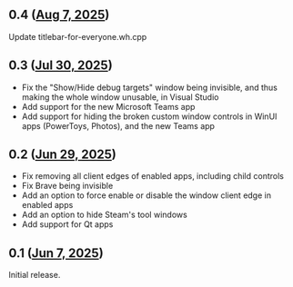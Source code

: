## 0.4 ([Aug 7, 2025](https://github.com/ramensoftware/windhawk-mods/blob/f8551b4faee84c6f4763d57438b61406dcc33117/mods/titlebar-for-everyone.wh.cpp))

Update titlebar-for-everyone.wh.cpp

## 0.3 ([Jul 30, 2025](https://github.com/ramensoftware/windhawk-mods/blob/226d5af2bcff4c184875285a0f775e81242969fb/mods/titlebar-for-everyone.wh.cpp))

* Fix the "Show/Hide debug targets" window being invisible, and thus making the whole window unusable, in Visual Studio
* Add support for the new Microsoft Teams app
* Add support for hiding the broken custom window controls in WinUI apps (PowerToys, Photos), and the new Teams app

## 0.2 ([Jun 29, 2025](https://github.com/ramensoftware/windhawk-mods/blob/c013224f458297a3e51bacd1d096f00a3acc6fec/mods/titlebar-for-everyone.wh.cpp))

* Fix removing all client edges of enabled apps, including child controls
* Fix Brave being invisible
* Add an option to force enable or disable the window client edge in enabled apps
* Add an option to hide Steam's tool windows
* Add support for Qt apps

## 0.1 ([Jun 7, 2025](https://github.com/ramensoftware/windhawk-mods/blob/e5a2544f6e7d9b999509256d7f6a2ce7c3527501/mods/titlebar-for-everyone.wh.cpp))

Initial release.
